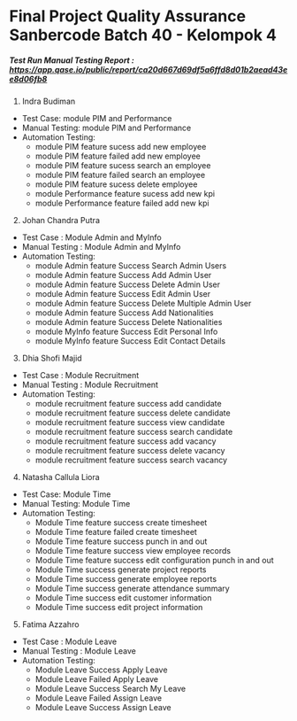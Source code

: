 # Final Project Quality Assurance Sanbercode Batch 40 - Kelompok 4

##### Test Run Manual Testing Report  : https://app.qase.io/public/report/ca20d667d69df5a6ffd8d01b2aead43ee8d06fb8


1. Indra Budiman

- Test Case: module PIM and Performance
- Manual Testing: module PIM and Performance
- Automation Testing:
  - module PIM feature sucess add new employee
  - module PIM feature failed add new employee
  - module PIM feature sucess search an employee
  - module PIM feature failed search an employee
  - module PIM feature sucess delete employee
  - module Performance feature sucess add new kpi
  - module Performance feature failed add new kpi

2. Johan Chandra Putra

- Test Case : Module Admin and MyInfo
- Manual Testing : Module Admin and MyInfo
- Automation Testing:
  - module Admin feature Success Search Admin Users
  - module Admin feature Success Add Admin User
  - module Admin feature Success Delete Admin User
  - module Admin feature Success Edit Admin User
  - module Admin feature Success Delete Multiple Admin User
  - module Admin feature Success Add Nationalities
  - module Admin feature Success Delete Nationalities
  - module MyInfo feature Success Edit Personal Info
  - module MyInfo feature Success Edit Contact Details

3. Dhia Shofi Majid

- Test Case : Module Recruitment
- Manual Testing : Module Recruitment
- Automation Testing:
  - module recruitment feature success add candidate
  - module recruitment feature success delete candidate
  - module recruitment feature success view candidate
  - module recruitment feature success search candidate
  - module recruitment feature success add vacancy
  - module recruitment feature success delete vacancy
  - module recruitment feature success search vacancy

4. Natasha Callula Liora

- Test Case: Module Time
- Manual Testing: Module Time
- Automation Testing:
  - Module Time feature success create timesheet
  - Module Time feature failed create timesheet
  - Module Time feature success punch in and out
  - Module Time feature success view employee records
  - Module Time feature success edit configuration punch in and out
  - Module Time success generate project reports
  - Module Time success generate employee reports
  - Module Time success generate attendance summary
  - Module Time success edit customer information
  - Module Time success edit project information

5. Fatima Azzahro

- Test Case : Module Leave
- Manual Testing : Module Leave
- Automation Testing:
  - Module Leave Success Apply Leave
  - Module Leave Failed Apply Leave
  - Module Leave Success Search My Leave
  - Module Leave Failed Assign Leave
  - Module Leave Success Assign Leave
